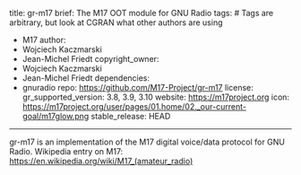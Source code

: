 title: gr-m17
brief: The M17 OOT module for GNU Radio
tags: # Tags are arbitrary, but look at CGRAN what other authors are using
 - M17
author:
 - Wojciech Kaczmarski
 - Jean-Michel Friedt
copyright_owner:
 - Wojciech Kaczmarski
 - Jean-Michel Friedt
dependencies:
 - gnuradio
repo: https://github.com/M17-Project/gr-m17
license:
gr_supported_version: 3.8, 3.9, 3.10
website: https://m17project.org
icon: https://m17project.org/user/pages/01.home/02._our-current-goal/m17glow.png
stable_release: HEAD
---
gr-m17 is an implementation of the M17 digital voice/data protocol for GNU Radio.
Wikipedia entry on M17: https://en.wikipedia.org/wiki/M17_(amateur_radio)
